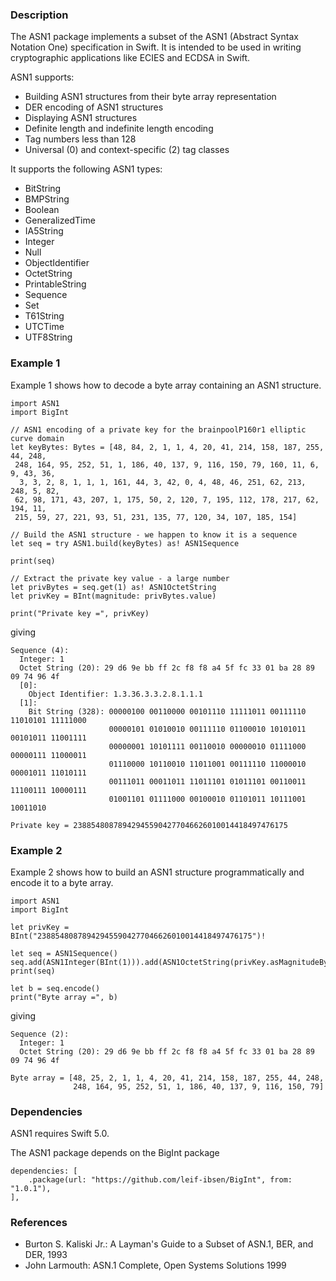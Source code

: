 <h3><b>Description</b></h3>

The ASN1 package implements a subset of the ASN1 (Abstract Syntax Notation One) specification in Swift.
It is intended to be used in writing cryptographic applications like ECIES and ECDSA in Swift.

ASN1 supports:
<ul>
<li>Building ASN1 structures from their byte array representation</li>
<li>DER encoding of ASN1 structures</li>
<li>Displaying ASN1 structures</li>
<li>Definite length and indefinite length encoding</li>
<li>Tag numbers less than 128</li>
<li>Universal (0) and context-specific (2) tag classes</li>
</ul>

It supports the following ASN1 types:
<ul>
<li>BitString</li>
<li>BMPString</li>
<li>Boolean</li>
<li>GeneralizedTime</li>
<li>IA5String</li>
<li>Integer</li>
<li>Null</li>
<li>ObjectIdentifier</li>
<li>OctetString</li>
<li>PrintableString</li>
<li>Sequence</li>
<li>Set</li>
<li>T61String</li>
<li>UTCTime</li>
<li>UTF8String</li>
</ul>

<h3><b>Example 1</b></h3>

Example 1 shows how to decode a byte array containing an ASN1 structure.

    import ASN1
    import BigInt

    // ASN1 encoding of a private key for the brainpoolP160r1 elliptic curve domain
    let keyBytes: Bytes = [48, 84, 2, 1, 1, 4, 20, 41, 214, 158, 187, 255, 44, 248,
     248, 164, 95, 252, 51, 1, 186, 40, 137, 9, 116, 150, 79, 160, 11, 6, 9, 43, 36,
      3, 3, 2, 8, 1, 1, 1, 161, 44, 3, 42, 0, 4, 48, 46, 251, 62, 213, 248, 5, 82,
     62, 98, 171, 43, 207, 1, 175, 50, 2, 120, 7, 195, 112, 178, 217, 62, 194, 11,
     215, 59, 27, 221, 93, 51, 231, 135, 77, 120, 34, 107, 185, 154]
    
    // Build the ASN1 structure - we happen to know it is a sequence
    let seq = try ASN1.build(keyBytes) as! ASN1Sequence

    print(seq)

    // Extract the private key value - a large number
    let privBytes = seq.get(1) as! ASN1OctetString
    let privKey = BInt(magnitude: privBytes.value)

    print("Private key =", privKey)

giving</br>
    
    Sequence (4):
      Integer: 1
      Octet String (20): 29 d6 9e bb ff 2c f8 f8 a4 5f fc 33 01 ba 28 89 09 74 96 4f
      [0]:
        Object Identifier: 1.3.36.3.3.2.8.1.1.1
      [1]:
        Bit String (328): 00000100 00110000 00101110 11111011 00111110 11010101 11111000
                          00000101 01010010 00111110 01100010 10101011 00101011 11001111
                          00000001 10101111 00110010 00000010 01111000 00000111 11000011
                          01110000 10110010 11011001 00111110 11000010 00001011 11010111
                          00111011 00011011 11011101 01011101 00110011 11100111 10000111
                          01001101 01111000 00100010 01101011 10111001 10011010

    Private key = 238854808789429455904277046626010014418497476175


<h3><b>Example 2</b></h3>

Example 2 shows how to build an ASN1 structure programmatically and encode it to a byte array.

    import ASN1
    import BigInt

    let privKey = BInt("238854808789429455904277046626010014418497476175")!

    let seq = ASN1Sequence()
    seq.add(ASN1Integer(BInt(1))).add(ASN1OctetString(privKey.asMagnitudeBytes()))
    print(seq)
 
    let b = seq.encode()
    print("Byte array =", b)

giving</br>

    Sequence (2):
      Integer: 1
      Octet String (20): 29 d6 9e bb ff 2c f8 f8 a4 5f fc 33 01 ba 28 89 09 74 96 4f

    Byte array = [48, 25, 2, 1, 1, 4, 20, 41, 214, 158, 187, 255, 44, 248,
                  248, 164, 95, 252, 51, 1, 186, 40, 137, 9, 116, 150, 79]

<h3><b>Dependencies</b></h3>

ASN1 requires Swift 5.0.

The ASN1 package depends on the BigInt package

    dependencies: [
        .package(url: "https://github.com/leif-ibsen/BigInt", from: "1.0.1"),
    ],

<h3><b>References</b></h3>

<ul>
<li>Burton S. Kaliski Jr.: A Layman's Guide to a Subset of ASN.1, BER, and DER, 1993</li>
<li>John Larmouth: ASN.1 Complete, Open Systems Solutions 1999</li>
</ul>
